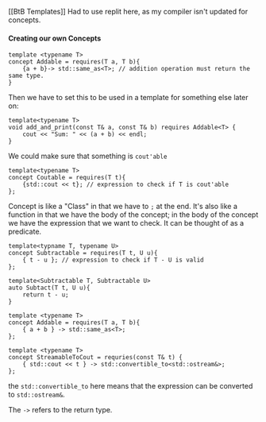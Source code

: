 [[BtB Templates]]
Had to use replit here, as my compiler isn't updated for concepts. 

#### Creating our own Concepts
```
template <typename T> 
concept Addable = requires(T a, T b){ 
	{a + b}-> std::same_as<T>; // addition operation must return the same type.
}
```

Then we have to set this to be used in a template for something else later on: 

```
template<typename T> 
void add_and_print(const T& a, const T& b) requires Addable<T> { 
	cout << "Sum: " << (a + b) << endl;
}
```

We could make sure that something is `cout'able` 
```
template<typename T> 
concept Coutable = requires(T t){ 
	{std::cout << t}; // expression to check if T is cout'able
};
```

Concept is like a "Class" in that we have to `;` at the end. 
It's also like a function in that we have the body of the concept; 
in the body of the concept we have the expression that we want to check. It can be thought of as a predicate. 

```
template<typname T, typename U> 
concept Subtractable = requires(T t, U u){ 
	{ t - u }; // expression to check if T - U is valid
};

template<Subtractable T, Subtractable U> 
auto Subtact(T t, U u){ 
	return t - u;
}
```



```
template <typename T> 
concept Addable = requires(T a, T b){ 
	{ a + b } -> std::same_as<T>; 
};
```

```
template <typename T>
concept StreamableToCout = requries(const T& t) { 
	{ std::cout << t } -> std::convertible_to<std::ostream&>;
};
```
the `std::convertible_to` here means that the expression can be converted to `std::ostream&`. 

The `->` refers to the return type. 

